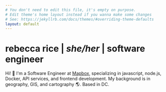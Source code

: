 ```yaml
---
# You don't need to edit this file, it's empty on purpose.
# Edit theme's home layout instead if you wanna make some changes
# See: https://jekyllrb.com/docs/themes/#overriding-theme-defaults
layout: default
---
```


# rebecca rice | _she/her_ | software engineer

Hi! :wave: I'm a Software Engineer at [Mapbox](https://mapbox.com), specializing in javascript, node.js, Docker, API services, and frontend development. My background is in geography, GIS, and cartography :earth_americas:. Based in DC.
